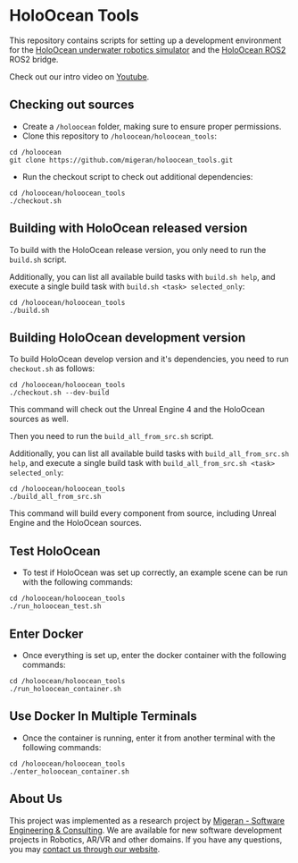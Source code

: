 # HoloOcean Tools

This repository contains scripts for setting up a development environment for the [HoloOcean underwater robotics simulator](https://holoocean.readthedocs.io) and the [HoloOcean ROS2](https://github.com/migeran/holoocean_ros) ROS2 bridge.

Check out our intro video on [Youtube](https://www.youtube.com/watch?v=kyBcfZYSLzc).

## Checking out sources

- Create a ```/holoocean``` folder, making sure to ensure proper permissions.
- Clone this repository to ```/holoocean/holoocean_tools```:

```
cd /holoocean
git clone https://github.com/migeran/holoocean_tools.git
```

- Run the checkout script to check out additional dependencies:

```
cd /holoocean/holoocean_tools
./checkout.sh
```

## Building with HoloOcean released version

To build with the HoloOcean release version, you only need to run the ```build.sh``` script.

Additionally, you can list all available build tasks with ```build.sh help```, and execute a single build task with ```build.sh <task> selected_only```:

```
cd /holoocean/holoocean_tools
./build.sh
```

## Building HoloOcean development version

To build HoloOcean develop version and it's dependencies, you need to run ``checkout.sh`` as follows:

```
cd /holoocean/holoocean_tools
./checkout.sh --dev-build
```

This command will check out the Unreal Engine 4 and the HoloOcean sources as well.

Then you need to run the ```build_all_from_src.sh``` script. 

Additionally, you can list all available build tasks with ```build_all_from_src.sh help```, and execute a single build task with ```build_all_from_src.sh <task> selected_only```:

```
cd /holoocean/holoocean_tools
./build_all_from_src.sh
```

This command will build every component from source, including Unreal Engine and the HoloOcean sources.

## Test HoloOcean

- To test if HoloOcean was set up correctly, an example scene can be run with the following commands:
```
cd /holoocean/holoocean_tools
./run_holoocean_test.sh
```

## Enter Docker

- Once everything is set up, enter the docker container with the following commands:
```
cd /holoocean/holoocean_tools
./run_holoocean_container.sh
```

## Use Docker In Multiple Terminals

- Once the container is running, enter it from another terminal with the following commands:
```
cd /holoocean/holoocean_tools
./enter_holoocean_container.sh
```

## About Us

This project was implemented as a research project by [Migeran - Software Engineering & Consulting](https://migeran.com).
We are available for new software development projects in Robotics, AR/VR and other domains. If you have any questions, you may [contact us through our website](https://migeran.com/contact).
